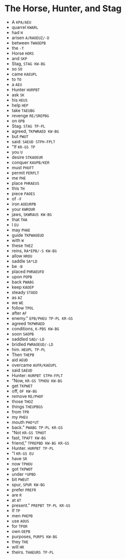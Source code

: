 # The Horse, Hunter, and Stag

* A `KPA/AEU`
* quarrel `KWARL`
* had `H`
* arisen `A/RAOEUZ/-D`
* between `TWAOEPB`
* the `-T`
* Horse `HORS`
* and `SKP`
* Stag, `STAG KW-BG`
* so `SO`
* came `KAEUPL`
* to `TO`
* a `AEU`
* Hunter `HURPBT`
* ask `SK`
* his `HEUS`
* help `HEP`
* take `TAEUBG`
* revenge `RE/SREPBG`
* on `OPB`
* Stag. `STAG TP-PL`
* agreed, `TKPWRAED KW-BG`
* but `PWUT`
* said: `SAEUD STPH-FPLT`
* "If `KR-GS TP`
* you `U`
* desire `STKAOEUR`
* conquer `KAUPB/KER`
* must `PHUFT`
* permit `PERPLT`
* me `PHE`
* place `PHRAEUS`
* this `TH`
* piece `PAOES`
* of `-F`
* iron `AOEURPB`
* your `KWROUR`
* jaws, `SKWRAUS KW-BG`
* that `THA`
* I `EU`
* may `PHAE`
* guide `TKPWAOEUD`
* with `W`
* these `THEZ`
* reins, `RA*EPB/-S KW-BG`
* allow `HROU`
* saddle `SA*LD`
* be `-B`
* placed `PHRAEUFD`
* upon `POPB`
* back `PWABG`
* keep `KAOEP`
* steady `STAED`
* as `AZ`
* we `WE`
* follow `TPOL`
* after `AF`
* enemy." `EPB/PHEU TP-PL KR-GS`
* agreed `TKPWRAED`
* conditions, `K-PBS KW-BG`
* soon `SAOPB`
* saddled `SAD/-LD`
* bridled `PWRAOEUD/-LD`
* him. `HEUPL TP-PL`
* Then `THEPB`
* aid `AEUD`
* overcame `AUFR/KAEUPL`
* said `SAEUD`
* Hunter: `HURPBT STPH-FPLT`
* "Now, `KR-GS TPHOU KW-BG`
* get `TKPWET`
* off, `OF KW-BG`
* remove `RE/PHOF`
* those `THOZ`
* things `THEUPBGS`
* from `TPR`
* my `PHEU`
* mouth `PHO*UT`
* back." `PWABG TP-PL KR-GS`
* "Not `KR-GS TPHOT`
* fast, `TPAFT KW-BG`
* friend," `TPREPBD KW-BG KR-GS`
* Hunter. `HURPBT TP-PL`
* "I `KR-GS EU`
* have `SR`
* now `TPHOU`
* got `TKPWOT`
* under `*UPBD`
* bit `PWEUT`
* spur, `SPUR KW-BG`
* prefer `PREFR`
* are `R`
* at `AT`
* present." `PREPBT TP-PL KR-GS`
* If `TP`
* men `PHEPB`
* use `AOUS`
* for `TPOR`
* own `OEPB`
* purposes, `PURPS KW-BG`
* they `THE`
* will `HR`
* theirs. `THAEURS TP-PL`
